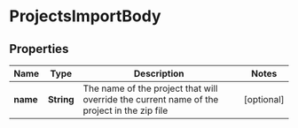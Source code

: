 # ProjectsImportBody

## Properties
Name | Type | Description | Notes
------------ | ------------- | ------------- | -------------
**name** | **String** | The name of the project that will override the current name of the project in the zip file |  [optional]
